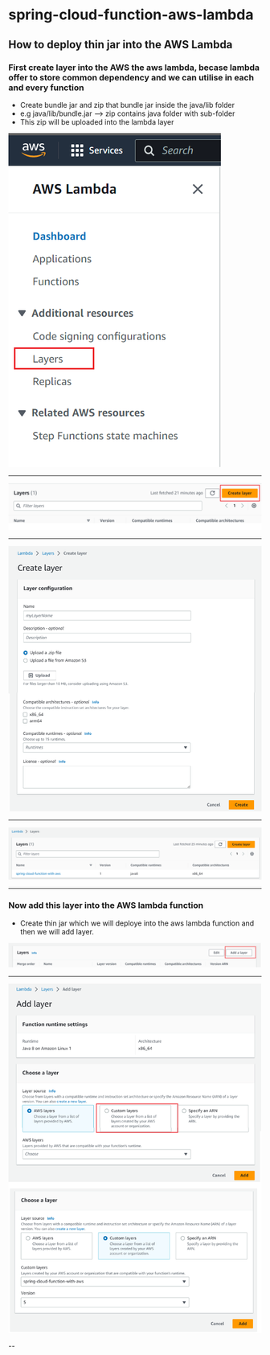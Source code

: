 # spring-cloud-function-aws-lambda

## How to deploy thin jar into the AWS Lambda

### First create layer into the AWS the aws lambda, becase lambda offer to store common dependency and we can utilise in each and every function
- Create bundle jar and zip that bundle jar inside the java/lib folder
- e.g java/lib/bundle.jar --> zip contains java folder with sub-folder
- This zip will be uploaded into the lambda layer

![layer select option](./images/layer-select.png)

---

![create layer](./images/create-layer.png)

---

![fill the required details](./images/fill-the-required-details.png)

---
	
![layer created](./images/layer-created.png)

---

### Now add this layer into the AWS lambda function

- Create thin jar which we will deploye into the aws lambda function and then we will add layer.


![add layer](./images/add-layer.png)

---

![select layer](./images/select-layer.png)

--



